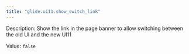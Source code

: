 ```yaml
---
title: "glide.ui11.show_switch_link"
---
```


Description: Show the link in the page banner to allow switching between the old UI and the new UI11

Value: `false`